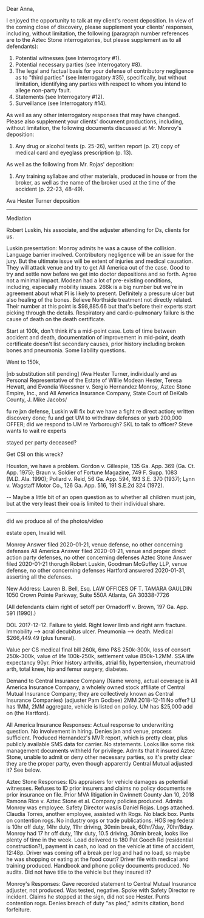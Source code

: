 Dear Anna,

I enjoyed the opportunity to talk at my client's recent deposition. In view of the coming close of discovery, please supplement your clients' responses, including, without limitation, the following (paragraph number references are to the Aztec Stone interrogatories, but please supplement as to all defendants):

 1. Potential witnesses (see Interrogatory #1).
 2. Potential necessary parties (see Interrogatory #8).
 3. The legal and factual basis for your defense of contributory
    negligence as to "third parties" (see Interrogatory #35), specifically,
    but without limitation, identifying any parties with respect to whom
    you intend to allege non-party fault.
 4. Statements (see Interrogatory #12).
 5. Surveillance (see Interrogatory #14).
 
 As well as any other interrogatory responses that may have changed. Please also supplement your clients' document productions, including, without limitation, the following documents discussed at Mr. Monroy's deposition:
 
 1. Any drug or alcohol tests (p. 25-26), written report (p. 21) copy of medical card and eyeglass prescription (p. 13).
 
 As well as the following from Mr. Rojas' deposition:
 
 1. Any training syllabae and other materials, produced in house or from the broker, as well as the name of the broker used at the time of the accident (p. 22-23, 48-49).
 
Ava Hester Turner deposition

---

Mediation

Robert Luskin, his associate, and the adjuster attending for Ds, clients for us.

Luskin presentation: Monroy admits he was a cause of the collision. Language barrier involved. Contributory negligence will be an issue for the jury. But the ultimate issue will be extent of injuries and medical causation. They will attack venue and try to get All America out of the case. Good to try and settle now before we get into doctor depositions and so forth. Agree not a minimal impact. Modean had a lot of pre-existing conditions, including, especially mobility issues. 266k is a big number but we're in agreement about what Pl is likely to present. Definitely a pressure ulcer but also healing of the bones. Believe Northside treatment not directly related. Their number at this point is $98,885.66 but that's before their experts start picking through the details. Respiratory and cardio-pulmonary failure is the cause of death on the death certificate. 

Start at 100k, don't think it's a mid-point case. Lots of time between accident and death, documentation of improvement in mid-point, death certificate doesn't list secondary causes, prior history including broken bones and pneumonia. Some liability questions.

Went to 150k, 

[nb substitution still pending] /Ava Hester Turner, individually and as
Personal Representative of the Estate of Willie Modean Hester, Teresa
Hewatt, and Evondia Woessner v. Sergio Hernandez Monroy, Aztec Stone
Empire, Inc., and All America Insurance Company, State Court of DeKalb
County, J. Mike Jacobs/


fu re jxn defense, Luskin will fix but we have a fight re direct action;
written discovery done; fu and get UM to withdraw defenses or yarb
200,000 OFFER; did we respond to UM re Yarborough? SKL to talk to
officer? Steve wants to wait re experts

stayed per party deceased?




Get CSI on this wreck?

Houston, we have a problem. Gordon v. Gillespie, 135 Ga. App. 369 (Ga.
Ct. App. 1975); Braun v. Soldier of Fortune Magazine, 749 F. Supp. 1083
(M.D. Ala. 1990); Pollard v. Reid, 56 Ga. App. 594, 193 S.E. 370 (1937);
Lynn v. Wagstaff Motor Co., 126 Ga. App. 516, 191 S.E.2d 324 (1972).

-- Maybe a little bit of an open question as to whether all children
must join, but at the very least their coa is limited to their
individual share.

--------------

did we produce all of the photos/video

estate open, Invalid will.

Monroy Answer filed 2020-01-21, venue defense, no other concerning
defenses All America Answer filed 2020-01-21, venue and proper direct
action party defenses, no other concerning defenses Aztec Stone Answer
filed 2020-01-21 thorugh Robert Luskin, Goodman McGuffey LLP, venue
defense, no other concerning defenses Hartford answered 2020-01-31,
asserting all the defenses.

New Address: Lauren B. Bell, Esq. LAW OFFICES OF T. TAMARA GAULDIN 1050
Crown Pointe Parkway, Suite 550A Atlanta, GA 30338-7726

(All defendants claim right of setoff per Ornadorff v. Brown, 197 Ga.
App. 591 (1990).)

DOL 2017-12-12. Failure to yield. Right lower limb and right arm
fracture. Immobility --> acral decubitus ulcer. Pneumonia --> death.
Medical $266,449.49 (plus funeral).

Value per CS medical final bill 260k, 6mo P&S 250k-300k, loss of consort
250k-300k, value of life 100k-250k, settlement value 850k-1.2MM. SSA
life expectancy 90yr. Prior history arthritis, atrial fib, hypertension,
rheumatroid arth, total knee, hip and femur surgery, diabetes.

Demand to Central Insurance Company (Name wrong, actual coverage is All
America Insurance Company, a wholely owned stock affiliate of Central
Mutual Insurance Company; they are collectively known as Central
Insurance Companies) (adjuster Pam Godbee) 2MM 2018-12-11 No offer? LI
has 1MM, 2MM aggregate, vehicle is listed on policy. UM has $25,000 add
on (the Hartford).

All America Insurance Responses: Actual response to underwriting
question. No involvement in hiring. Denies jxn and venue, process
sufficient. Produced Hernandez's MVR report, which is pretty clear, plus
publicly available SMS data for carrier. No statements. Looks like some
risk management documents withheld for privilege. Admits that it insured
Aztec Stone, unable to admit or deny other necessary parties, so it's
pretty clear they are the proper party, even though apparently Central
Mutual adjusted it? See below.

Aztec Stone Responses: IDs appraisers for vehicle damages as potential
witnesses. Refuses to ID prior insurers and claims no policy documents
re prior insurance on file. Prior MVA litigation in Gwinnett County Jan
10, 2018 Ramona Rice v. Aztec Stone et al. Company policies produced.
Admits Monroy was employee. Safety Director was/is Daniel Rojas. Logs
attached. Claudia Torres, another employee, assisted with Rogs. No black
box. Punts on contention rogs. No industry orgs or trade publications.
HOS reg federal is 10hr off duty, 14hr duty, 11hr driving, 30min break,
60hr/7day, 70hr/8day. Monroy had 17 hr off duty, 11hr duty, 10.5
driving, 30min break, looks like plenty of time in the week. Load
delivered to 180 Pat Gooch Rd (residential construction?), payment in
cash, no load on the vehicle at time of accident, 12:48p. Driver was
coming off a break per log and had no load, so maybe he was shopping or
eating at the food court? Driver file with medical and training
produced. Handbook and phone policy documents produced. No audits. Did
not have title to the vehicle but they insured it?

Monroy's Responses: Gave recorded statement to Central Mutual Insurance
adjuster, not produced. Was tested, negative. Spoke with Safety Director
re incident. Claims he stopped at the sign, did not see Hester. Punts
contention rogs. Denies breach of duty "as pled," admits citation, bond
forfeiture.


